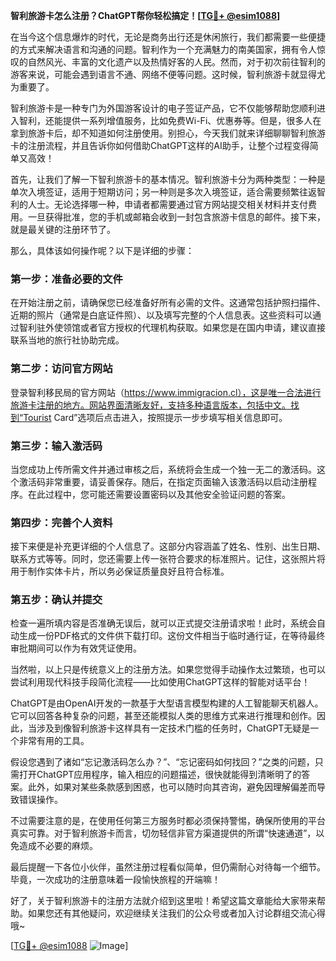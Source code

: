 **智利旅游卡怎么注册？ChatGPT帮你轻松搞定！[[TG💪+ @esim1088](https://t.me/s/esim1088)]**

在当今这个信息爆炸的时代，无论是商务出行还是休闲旅行，我们都需要一些便捷的方式来解决语言和沟通的问题。智利作为一个充满魅力的南美国家，拥有令人惊叹的自然风光、丰富的文化遗产以及热情好客的人民。然而，对于初次前往智利的游客来说，可能会遇到语言不通、网络不便等问题。这时候，智利旅游卡就显得尤为重要了。

智利旅游卡是一种专门为外国游客设计的电子签证产品，它不仅能够帮助您顺利进入智利，还能提供一系列增值服务，比如免费Wi-Fi、优惠券等。但是，很多人在拿到旅游卡后，却不知道如何注册使用。别担心，今天我们就来详细聊聊智利旅游卡的注册流程，并且告诉你如何借助ChatGPT这样的AI助手，让整个过程变得简单又高效！

首先，让我们了解一下智利旅游卡的基本情况。智利旅游卡分为两种类型：一种是单次入境签证，适用于短期访问；另一种则是多次入境签证，适合需要频繁往返智利的人士。无论选择哪一种，申请者都需要通过官方网站提交相关材料并支付费用。一旦获得批准，您的手机或邮箱会收到一封包含旅游卡信息的邮件。接下来，就是最关键的注册环节了。

那么，具体该如何操作呢？以下是详细的步骤：

### 第一步：准备必要的文件

在开始注册之前，请确保您已经准备好所有必需的文件。这通常包括护照扫描件、近期的照片（通常是白底证件照）、以及填写完整的个人信息表。这些资料可以通过智利驻外使领馆或者官方授权的代理机构获取。如果您是在国内申请，建议直接联系当地的旅行社协助完成。

### 第二步：访问官方网站

登录智利移民局的官方网站（https://www.immigracion.cl），这是唯一合法进行旅游卡注册的地方。网站界面清晰友好，支持多种语言版本，包括中文。找到“Tourist Card”选项后点击进入，按照提示一步步填写相关信息即可。

### 第三步：输入激活码

当您成功上传所需文件并通过审核之后，系统将会生成一个独一无二的激活码。这个激活码非常重要，请妥善保存。随后，在指定页面输入该激活码以启动注册程序。在此过程中，您可能还需要设置密码以及其他安全验证问题的答案。

### 第四步：完善个人资料

接下来便是补充更详细的个人信息了。这部分内容涵盖了姓名、性别、出生日期、联系方式等等。同时，您还需要上传一张符合要求的标准照片。记住，这张照片将用于制作实体卡片，所以务必保证质量良好且符合标准。

### 第五步：确认并提交

检查一遍所填内容是否准确无误后，就可以正式提交注册请求啦！此时，系统会自动生成一份PDF格式的文件供下载打印。这份文件相当于临时通行证，在等待最终审批期间可以作为有效凭证使用。

当然啦，以上只是传统意义上的注册方法。如果您觉得手动操作太过繁琐，也可以尝试利用现代科技手段简化流程——比如使用ChatGPT这样的智能对话平台！

ChatGPT是由OpenAI开发的一款基于大型语言模型构建的人工智能聊天机器人。它可以回答各种复杂的问题，甚至还能模拟人类的思维方式来进行推理和创作。因此，当涉及到像智利旅游卡这样具有一定技术门槛的任务时，ChatGPT无疑是一个非常有用的工具。

假设您遇到了诸如“忘记激活码怎么办？”、“忘记密码如何找回？”之类的问题，只需打开ChatGPT应用程序，输入相应的问题描述，很快就能得到清晰明了的答案。此外，如果对某些条款感到困惑，也可以随时向其咨询，避免因理解偏差而导致错误操作。

不过需要注意的是，在使用任何第三方服务时都必须保持警惕，确保所使用的平台真实可靠。对于智利旅游卡而言，切勿轻信非官方渠道提供的所谓“快速通道”，以免造成不必要的麻烦。

最后提醒一下各位小伙伴，虽然注册过程看似简单，但仍需耐心对待每一个细节。毕竟，一次成功的注册意味着一段愉快旅程的开端嘛！

好了，关于智利旅游卡的注册方法就介绍到这里啦！希望这篇文章能给大家带来帮助。如果您还有其他疑问，欢迎继续关注我们的公众号或者加入讨论群组交流心得哦~

[[TG💪+ @esim1088](https://t.me/s/esim1088) ![Image](https://i.postimg.cc/4NQfJmqS/Snipaste-2025-05-13-00-14-12.png)]